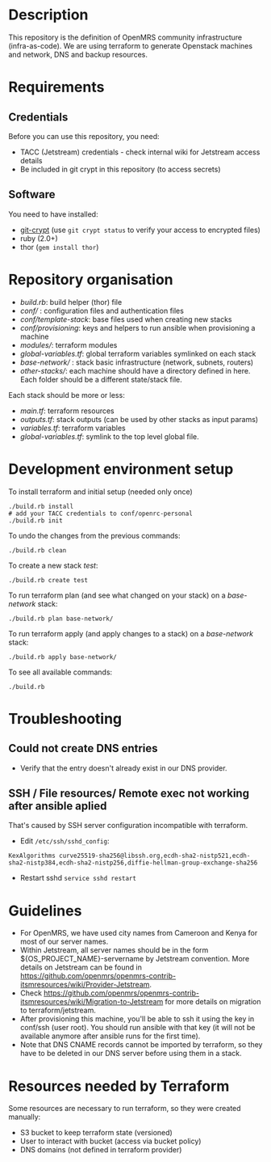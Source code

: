 # Description
This repository is the definition of OpenMRS community infrastructure (infra-as-code).
We are using terraform to generate Openstack machines and network, DNS and backup resources.

# Requirements
## Credentials
Before you can use this repository, you need:
  - TACC (Jetstream) credentials - check internal wiki for Jetstream access details
  - Be included in git crypt in this repository (to access secrets)

## Software
You need to have installed:
  - [git-crypt](https://github.com/AGWA/git-crypt/blob/master/INSTALL.md)
  (use `git crypt status` to verify your access to encrypted files)
  - ruby (2.0+)
  - thor (`gem install thor`)

# Repository organisation
  - _build.rb_: build helper (thor) file
  - _conf/_ : configuration files and authentication files
  - _conf/template-stack_: base files used when creating new stacks
  - _conf/provisioning_: keys and helpers to run ansible when provisioning a machine
  - _modules/_: terraform modules
  - _global-variables.tf_: global terraform variables symlinked on each stack
  - _base-network/_ : stack basic infrastructure (network, subnets, routers)
  - _other-stacks/_: each machine should have a directory defined in here. Each folder should be a different state/stack file.

Each stack should be more or less:  
  - _main.tf_: terraform resources
  - _outputs.tf_: stack outputs (can be used by other stacks as input params)
  - _variables.tf_: terraform variables
  - _global-variables.tf_: symlink to the top level global file.

# Development environment setup
To install terraform and initial setup (needed only once)
```
./build.rb install   
# add your TACC credentials to conf/openrc-personal
./build.rb init
```

To undo the changes from the previous commands:
```
./build.rb clean
```

To create a new stack _test_:
```
./build.rb create test
```

To run terraform plan (and see what changed on your stack) on a _base-network_ stack:
```
./build.rb plan base-network/  
```

To run terraform apply (and apply changes to a stack) on a _base-network_ stack:
```
./build.rb apply base-network/  
```

To see all available commands:
```
./build.rb
```


# Troubleshooting

## Could not create DNS entries
- Verify that the entry doesn't already exist in our DNS provider. 

## SSH / File resources/ Remote exec not working after ansible aplied

That's caused by SSH server configuration incompatible with terraform.

 - Edit `/etc/ssh/sshd_config`:
```
KexAlgorithms curve25519-sha256@libssh.org,ecdh-sha2-nistp521,ecdh-sha2-nistp384,ecdh-sha2-nistp256,diffie-hellman-group-exchange-sha256
```
 - Restart sshd  `service sshd restart`


# Guidelines
  - For OpenMRS, we have used city names from Cameroon and Kenya for most of our server names.
  - Within Jetstream, all server names should be in the form ${OS_PROJECT_NAME}-servername by Jetstream convention. More details on Jetstream can be found in <https://github.com/openmrs/openmrs-contrib-itsmresources/wiki/Provider-Jetstream>.
  - Check <https://github.com/openmrs/openmrs-contrib-itsmresources/wiki/Migration-to-Jetstream> for more details on migration to terraform/jetstream.
  - After provisioning this machine, you'll be able to ssh it using the key in conf/ssh (user root). You should run ansible with that key (it will not be available anymore after ansible runs for the first time).
  - Note that DNS CNAME records cannot be imported by terraform, so they have to be deleted in our DNS server before using them in a stack.

# Resources needed by Terraform
Some resources are necessary to run terraform, so they were created manually:
  - S3 bucket to keep terraform state (versioned)
  - User to interact with bucket (access via bucket policy)
  - DNS domains (not defined in terraform provider)
